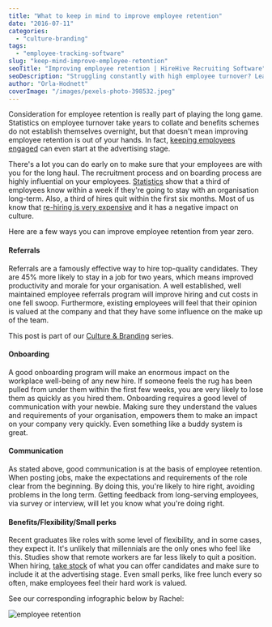 ```yaml
---
title: "What to keep in mind to improve employee retention"
date: "2016-07-11"
categories:
  - "culture-branding"
tags:
  - "employee-tracking-software"
slug: "keep-mind-improve-employee-retention"
seoTitle: "Improving employee retention | HireHive Recruiting Software"
seoDescription: "Struggling constantly with high employee turnover? Learn how to improve employee retention for the long term with our 4 great tips!"
author: "Orla-Hodnett"
coverImage: "/images/pexels-photo-398532.jpeg"
---
```


Consideration for employee retention is really part of playing the long game. Statistics on employee turnover take years to collate and benefits schemes do not establish themselves overnight, but that doesn't mean improving employee retention is out of your hands. In fact, [keeping employees engaged](http://www.socialtalent.co/blog/the-7-key-elements-of-a-winning-employee-retention-strategy-infographic) can even start at the advertising stage.

There's a lot you can do early on to make sure that your employees are with you for the long haul. The recruitment process and on boarding process are highly influential on your employees. [Statistics](http://www.eremedia.com/tlnt/9-employee-retention-statistics-that-will-make-you-sit-up-and-pay-attention/) show that a third of employees know within a week if they're going to stay with an organisation long-term. Also, a third of hires quit within the first six months. Most of us know that [re-hiring is very expensive](https://www.linkedin.com/pulse/20130816200159-131079-employee-retention-now-a-big-issue-why-the-tide-has-turned) and it has a negative impact on culture.

Here are a few ways you can improve employee retention from year zero.

#### **Referrals**

Referrals are a famously effective way to hire top-quality candidates. They are 45% more likely to stay in a job for two years, which means improved productivity and morale for your organisation. A well established, well maintained employee referrals program will improve hiring and cut costs in one fell swoop. Furthermore, existing employees will feel that their opinion is valued at the company and that they have some influence on the make up of the team.

This post is part of our [Culture & Branding](http://hirehive.io/category/culture-branding/) series.

#### **Onboarding**

A good onboarding program will make an enormous impact on the workplace well-being of any new hire. If someone feels the rug has been pulled from under them within the first few weeks, you are very likely to lose them as quickly as you hired them. Onboarding requires a good level of communication with your newbie. Making sure they understand the values and requirements of your organisation, empowers them to make an impact on your company very quickly. Even something like a buddy system is great.

#### **Communication**

As stated above, good communication is at the basis of employee retention. When posting jobs, make the expectations and requirements of the role clear from the beginning. By doing this, you're likely to hire right, avoiding problems in the long term. Getting feedback from long-serving employees, via survey or interview, will let you know what you're doing right.

#### **Benefits/Flexibility/Small perks**

Recent graduates like roles with some level of flexibility, and in some cases, they expect it. It's unlikely that millennials are the only ones who feel like this. Studies show that remote workers are far less likely to quit a position. When hiring, [take stock](http://www.forbes.com/sites/billconerly/2013/12/11/quits-are-up-7-employee-retention-strategies-your-company-must-have/#125738b24161) of what you can offer candidates and make sure to include it at the advertising stage. Even small perks, like free lunch every so often, make employees feel their hard work is valued.

See our corresponding infographic below by Rachel:

![employee retention](/images/4-WAYS-TO-IMPROVE-EMPLOYEE-RETENTION-800x2000.png)
